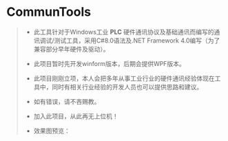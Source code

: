 # CommunTools
> * 此工具针对于Windows工业 **PLC** 硬件通讯协议及基础通讯而编写的通讯调试/测试工具，采用C#8.0语法及.NET Framework 4.0编写（为了兼容部分早年硬件及驱动）。
>
> * 此项目暂时先开发winform版本，后期会提供WPF版本。
>
> * 此项目刚刚立项，本人会把多年从事工业行业的硬件通讯经验体现在工具中，同时有相关行业经验的开发人员也可以提供思路和建议。
>
> * 如有错误，请不吝赐教。
>
> * 加入此项目，从此再无上位机！
>
> * 效果图预览：
>

